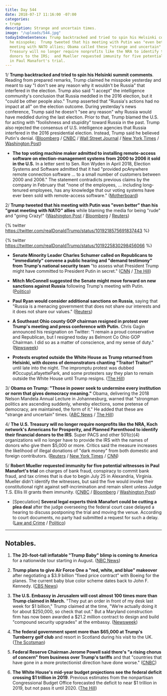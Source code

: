 ```yaml
---
title: Day 544
date: 2018-07-17 11:16:00 -07:00
categories:
- trump
description: Strange and uncertain times.
image: "/uploads/544.jpg"
todayInOneSentence: Trump backtracked and tried to spin his Helsinki comments by claiming
  he misspoke;  Trump tweeted that his meeting with Putin was "even better" than his
  meeting with NATO allies; Obama called these "strange and uncertain" times; the
  Treasury will no longer require nonprofits like the NRA to identify their financial
  donors to the IRS;  and Mueller requested immunity for five potential witnesses
  in Paul Manafort's trial.
---
```


1/ **Trump backtracked and tried to spin his Helsinki summit comments**. Reading from prepared remarks, Trump claimed he misspoke yesterday and meant to say "I don't see any reason why it wouldn't be Russia" that interfered in the election. Trump also said "I accept" the intelligence community's conclusion that Russia meddled in the 2016 election, but it "could be other people also." Trump asserted that "Russia's actions had no impact at all" on the election outcome. During yesterday's news conference, Trump said he doesn't "see any reason" why Russia would have meddled during the last election. Prior to that, Trump blamed the U.S. for acting with "foolishness and stupidity" toward Russia in the past. Trump also rejected the consensus of U.S. intelligence agencies that Russia interfered in the 2016 presidential election. Instead, Trump said he believed Putin's denial. ([Bloomberg](https://www.bloomberg.com/news/articles/2018-07-17/trump-says-he-accepts-intelligence-conclusion-that-russia-meddled-in-2016-election) / [CNBC](https://www.cnbc.com/2018/07/17/trump-election-meddling-took-place-but-russian-actions-had-no-impact.html) / [Wall Street Journal](https://www.wsj.com/articles/trump-stands-by-his-positive-read-of-putin-summit-amid-criticism-1531847452) / [New York Times](https://www.nytimes.com/2018/07/17/world/europe/trump-putin-summit.html) / [Washington Post](https://www.washingtonpost.com/politics/growing-number-in-gop-call-for-trump-to-fix-the-damage-from-helsinki-news-conference/2018/07/17/7ea15178-8902-11e8-8aea-86e88ae760d8_story.html))

* **The top voting machine maker admitted to installing remote-access software on election-management systems from 2000 to 2006 it sold in the U.S.** In a letter sent to Sen. Ron Wyden in April 2018, Election Systems and Software admitted that it had "provided pcAnywhere remote connection software … to a small number of customers between 2000 and 2006." The statement contradicts previous claims by the company in February that "none of the employees, … including long-tenured employees, has any knowledge that our voting systems have ever been sold with remote-access software." ([Motherboard](https://motherboard.vice.com/en_us/article/mb4ezy/top-voting-machine-vendor-admits-it-installed-remote-access-software-on-systems-sold-to-states))

2/ **Trump tweeted that his meeting with Putin was "even better" than his "great meeting with NATO" allies** while blaming the media for being "rude" and "going Crazy!" ([Washington Post](https://www.washingtonpost.com/politics/growing-number-in-gop-call-for-trump-to-fix-the-damage-from-helsinki-news-conference/2018/07/17/7ea15178-8902-11e8-8aea-86e88ae760d8_story.html) / [Bloomberg](https://www.bloomberg.com/news/articles/2018-07-17/trump-s-putin-defense-proves-too-much-for-some-republicans) / [Reuters](https://www.reuters.com/article/us-usa-russia-summit/rebuking-trumps-embrace-of-putin-u-s-lawmakers-look-to-punish-russia-idUSKBN1K722N))

{% twitter https://twitter.com/realDonaldTrump/status/1019218575691837443 %}

{% twitter https://twitter.com/realDonaldTrump/status/1019225830298456066 %}

* **Senate Minority Leader Charles Schumer called on Republicans to "immediately" convene a public hearing and "demand testimony" from Trump's national security team** "to assess what President Trump might have committed to President Putin in secret." ([CNN](https://www.cnn.com/2018/07/17/politics/chuck-schumer-hearing-russia-news-conference/index.html) / [The Hill](http://thehill.com/homenews/senate/397450-schumer-demands-public-hearing-on-what-trump-might-have-committed-to-putin))

* **Mitch McConnell suggested the Senate might move forward on new sanctions against Russia** following Trump's meeting with Putin. ([Politico](https://www.politico.com/story/2018/07/17/russia-sanctions-mcconnell-senate-727565))

* **Paul Ryan would consider additional sanctions on Russia**, saying that "Russia is a menacing government that does not share our interests and it does not share our values." ([Reuters](https://www.reuters.com/article/us-usa-russia-summit-ryan/house-may-consider-new-sanctions-on-russia-speaker-ryan-idUSKBN1K71UW))

* **A Southeast Ohio county GOP chairman resigned in protest over Trump's meeting and press conference with Putin.** Chris Gagin announced his resignation on Twitter: "I remain a proud conservative and Republican, but I resigned today as Belmont Co Ohio GOP Chairman. I did so as a matter of conscience, and my sense of duty." ([Newsweek](https://www.newsweek.com/ohio-gop-leader-resigns-protest-over-trump-putin-summit-its-matter-conscience-1027719))

* **Protests erupted outside the White House as Trump returned from Helsinki, with dozens of demonstrators chanting "Traitor! Traitor!"** until late into the night. The impromptu protest was dubbed #OccupyLafayettePark, and some protesters say they plan to remain outside the White House until Trump resigns. ([The Hill](http://thehill.com/homenews/news/397356-protests-erupt-outside-of-white-house-as-trump-returns-from-putin-summit))

3/ **Obama on Trump: "Those in power seek to undermine every institution or norm that gives democracy meaning."** Obama, delivering the 2018 Nelson Mandela Annual Lecture in Johannesburg, warned that "strongman politics are ascending suddenly, whereby elections, some pretense of democracy, are maintained, the form of it." He added that these are "strange and uncertain" times. ([ABC News](https://abcnews.go.com/Politics/obama-give-speech-south-africa-commemorate-nelson-mandelas/story?id=56619879) / [The Hill](http://thehill.com/homenews/news/397410-obama-those-in-power-are-trying-to-undermine-every-institution-or-norm-that))

4/ **The U.S. Treasury will no longer require nonprofits like the NRA, Koch network's Americans for Prosperity, and Planned Parenthood to identify their financial donors to the IRS**. Super PACS and other 501(c)(4) organizations will no longer have to provide the IRS with the names of donors who give them $5,000 or more. Critics said the measure increases the likelihood of illegal donations of "dark money" from both domestic and foreign contributors. ([Reuters](https://www.reuters.com/article/us-usa-tax-groups/u-s-treasury-moves-to-protect-identities-of-dark-money-political-donors-idUSKBN1K704F) / [New York Times](https://www.nytimes.com/2018/07/17/us/politics/irs-will-no-longer-force-kochs-and-other-groups-to-disclose-donors.html) / [CNN](https://www.cnn.com/2018/07/17/politics/treasury-irs-donor-lists/index.html))

5/ **Robert Mueller requested immunity for five potential witnesses in Paul Manafort's trial** on charges of bank fraud, conspiracy to commit bank fraud, and tax crimes that is due to begin July 25 in Alexandria, Virginia. Mueller didn't identify the witnesses, but said the five would invoke their constitutional right against self-incrimination and remain silent unless Judge T.S. Ellis III grants them immunity. ([CNBC](https://www.cnbc.com/2018/07/17/mueller-asks-for-immunity-for-five-witnesses-in-manafort-case.html) / [Bloomberg](https://www.bloomberg.com/news/articles/2018-07-17/mueller-asks-manafort-judge-to-give-immunity-to-five-witnesses) / [Washington Post](https://www.washingtonpost.com/local/public-safety/special-counsel-offers-immunity-to-five-witnesses-for-paul-manafort-trial/2018/07/17/c52f3774-89f5-11e8-85ae-511bc1146b0b_story.html))

* \[Speculation\] **Several legal experts think Manafort could be cutting a plea deal** after the judge overseeing the federal court case delayed a hearing to discuss postponing the trial and moving the venue. According to court documents, no party had submitted a request for such a delay. ([Law and Crime](https://lawandcrime.com/high-profile/legal-experts-say-manafort-could-be-cutting-plea-deal-as-judge-suddenly-delays-proceedings/amp/) / [Politico](https://www.politico.com/story/2018/07/17/mueller-russia-probe-manafort-witnesses-immunity-727492))

---

## Notables.

1. **The 20-foot-tall inflatable "Trump Baby" blimp is coming to America** for a nationwide tour starting in August. ([NBC News](https://www.nbcnews.com/news/us-news/trump-baby-protest-blimp-coming-america-n891891))

2. **Trump plans to give Air Force One a "red, white, and blue" makeover** after negotiating a $3.9 billion "fixed price contract" with Boeing for the planes. The current baby blue color scheme dates back to John F. Kennedy. ([CBS News](https://www.cbsnews.com/news/trump-air-force-one-getting-makeover/))

3. **The U.S. Embassy in Jerusalem will cost almost 100 times more than Trump claimed in March.** "They put an order in front of my desk last week for $1 billion," Trump claimed at the time, "We’re actually doing it for about $250,000, so check that out." But a Maryland construction firm has now been awarded a $21.2 million contract to design and build "compound security upgrades" at the embassy. ([Newsweek](https://www.newsweek.com/us-jerusalem-embassy-cost-100-times-more-trump-claimed-1027644))

4. **The federal government spent more than $65,000 at Trump's Turnberry golf club** and resort in Scotland during his visit to the UK. ([The Scotsman](https://www.scotsman.com/news/politics/donald-trump-s-turnberry-firm-paid-50-000-by-us-government-for-weekend-visit-1-4770069))  

5. **Federal Reserve Chairman Jerome Powell said there's "a rising chorus of concern" from business over Trump's tariffs** and that "countries that have gone in a more protectionist direction have done worse." ([CNBC](https://www.cnbc.com/2018/07/17/powell-countries-that-levy-tariffs-have-done-worse-over-time.html))

6. **The White House's mid-year budget projections see the federal deficit crossing $1 trillion in 2019**. Previous estimates from the nonpartisan Congressional Budget Office forecasted the deficit to near $1 trillion in 2019, but not pass it until 2020. ([The Hill](http://thehill.com/homenews/administration/397445-white-house-budget-projects-1-trillion-deficit-in-2019))